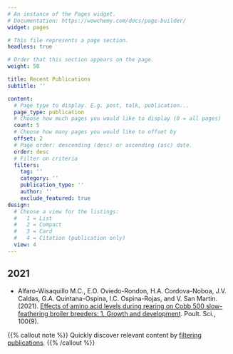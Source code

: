 ```yaml
---
# An instance of the Pages widget.
# Documentation: https://wowchemy.com/docs/page-builder/
widget: pages

# This file represents a page section.
headless: true

# Order that this section appears on the page.
weight: 50

title: Recent Publications
subtitle: ''

content:
  # Page type to display. E.g. post, talk, publication...
  page_type: publication
  # Choose how much pages you would like to display (0 = all pages)
  count: 5
  # Choose how many pages you would like to offset by
  offset: 2
  # Page order: descending (desc) or ascending (asc) date.
  order: desc
  # Filter on criteria
  filters:
    tag: ''
    category: ''
    publication_type: ''
    author: ''
    exclude_featured: true
design:
  # Choose a view for the listings:
  #   1 = List
  #   2 = Compact
  #   3 = Card
  #   4 = Citation (publication only)
  view: 4
---
```


## **2021**

- Alfaro-Wisaquillo M.C., E.O. Oviedo-Rondon, H.A. Cordova-Noboa, J.V. Caldas, G.A. Quintana-Ospina, I.C. Ospina-Rojas, and V. San Martin. (2021). [Effects of amino acid levels during rearing on Cobb 500 slow-feathering broiler breeders: 1. Growth and development](https://doi.org/10.1016/j.psj.2021.101327). Poult. Sci., 100(9).

{{% callout note %}}
Quickly discover relevant content by [filtering publications](./publication/).
{{% /callout %}}
